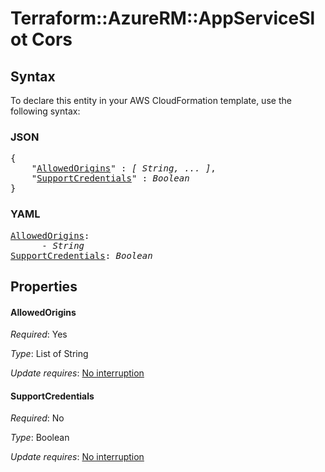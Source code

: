 # Terraform::AzureRM::AppServiceSlot Cors

## Syntax

To declare this entity in your AWS CloudFormation template, use the following syntax:

### JSON

<pre>
{
    "<a href="#allowedorigins" title="AllowedOrigins">AllowedOrigins</a>" : <i>[ String, ... ]</i>,
    "<a href="#supportcredentials" title="SupportCredentials">SupportCredentials</a>" : <i>Boolean</i>
}
</pre>

### YAML

<pre>
<a href="#allowedorigins" title="AllowedOrigins">AllowedOrigins</a>: <i>
      - String</i>
<a href="#supportcredentials" title="SupportCredentials">SupportCredentials</a>: <i>Boolean</i>
</pre>

## Properties

#### AllowedOrigins

_Required_: Yes

_Type_: List of String

_Update requires_: [No interruption](https://docs.aws.amazon.com/AWSCloudFormation/latest/UserGuide/using-cfn-updating-stacks-update-behaviors.html#update-no-interrupt)

#### SupportCredentials

_Required_: No

_Type_: Boolean

_Update requires_: [No interruption](https://docs.aws.amazon.com/AWSCloudFormation/latest/UserGuide/using-cfn-updating-stacks-update-behaviors.html#update-no-interrupt)

